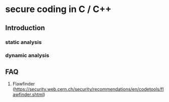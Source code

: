 # secure coding in C / C++

## Introduction

### static analysis

### dynamic analysis

## FAQ

1. Flawfinder (https://security.web.cern.ch/security/recommendations/en/codetools/flawfinder.shtml)
